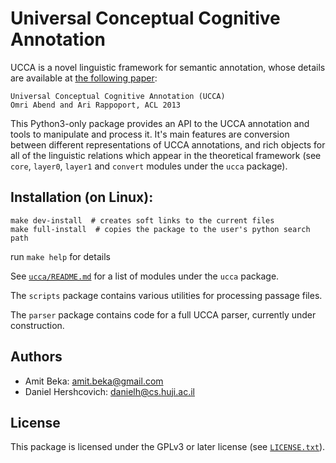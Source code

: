 Universal Conceptual Cognitive Annotation
============================
UCCA is a novel linguistic framework for semantic annotation, whose details
are available at [the following paper][1]:

    Universal Conceptual Cognitive Annotation (UCCA)
    Omri Abend and Ari Rappoport, ACL 2013

This Python3-only package provides an API to the UCCA annotation and tools to
manipulate and process it. It's main features are conversion between different
representations of UCCA annotations, and rich objects for all of the linguistic
relations which appear in the theoretical framework (see `core`, `layer0`, `layer1`
and `convert` modules under the `ucca` package).

Installation (on Linux):
------------------------

    make dev-install  # creates soft links to the current files
    make full-install  # copies the package to the user's python search path
    
run `make help` for details


See [`ucca/README.md`](ucca/README.md) for a list of modules under the `ucca` package.

The `scripts` package contains various utilities for processing passage files.

The `parser` package contains code for a full UCCA parser, currently under construction.

Authors
------
* Amit Beka: amit.beka@gmail.com
* Daniel Hershcovich: danielh@cs.huji.ac.il


License
-------
This package is licensed under the GPLv3 or later license (see [`LICENSE.txt`](master/LICENSE.txt)).

[1]: http://homepages.inf.ed.ac.uk/oabend/papers/ucca_acl.pdf